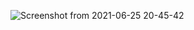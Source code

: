 
![Screenshot from 2021-06-25 20-45-42](https://user-images.githubusercontent.com/75254081/123446622-b3ca9000-d5f6-11eb-9939-1a0c4a4d8439.png)
